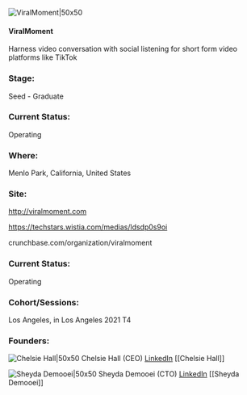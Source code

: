 

![ViralMoment|50x50](https://apimg.techstars.com/connect/images/image_files/6165d24161f9300007ba9f79/original/ViralMoment_Logo_%282%29.png)

#### ViralMoment
Harness video conversation with social listening for short form video platforms like TikTok

### Stage: 
Seed - Graduate 

### Current Status: 
Operating

### Where:
Menlo Park, California, United States

### Site:
http://viralmoment.com

https://techstars.wistia.com/medias/ldsdp0s9oi

crunchbase.com/organization/viralmoment

### Current Status: 
Operating

### Cohort/Sessions: 
Los Angeles, in Los Angeles 2021 T4

### Founders: 

![Chelsie Hall|50x50](https://apimg.techstars.com/connect/images/image_files/60f4cabd394317000761e5c0/original/ViralMoment_Chelsie_Hall.png) Chelsie Hall (CEO) [LinkedIn](https://linkedin.com/in/chelsie-hall) [[Chelsie Hall]]

![Sheyda Demooei|50x50](https://apimg.techstars.com/connect/images/image_files/6154a9c9bf114b315abbbd64/original/IMG_6454.JPG) Sheyda Demooei (CTO) [LinkedIn](https://linkedin.com/in/demooei) [[Sheyda Demooei]]


